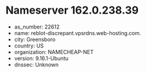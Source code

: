 # Nameserver 162.0.238.39

* as_number: 22612
* name: reblot-discrepant.vpsrdns.web-hosting.com.
* city: Greensboro
* country: US
* organization: NAMECHEAP-NET
* version: 9.16.1-Ubuntu
* dnssec: Unknown
